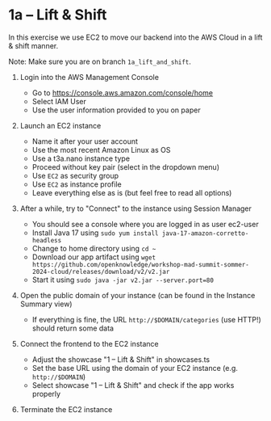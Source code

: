 # 1a – Lift & Shift

In this exercise we use EC2 to move our backend into the AWS Cloud in a lift & shift manner.

Note: Make sure you are on branch `1a_lift_and_shift`.

1. Login into the AWS Management Console

    - Go to https://console.aws.amazon.com/console/home
    - Select IAM User
    - Use the user information provided to you on paper

2. Launch an EC2 instance

    - Name it after your user account
    - Use the most recent Amazon Linux as OS
    - Use a t3a.nano instance type
    - Proceed without key pair (select in the dropdown menu)
    - Use `EC2` as security group
    - Use `EC2` as instance profile
    - Leave everything else as is (but feel free to read all options)

3. After a while, try to "Connect" to the instance using Session Manager

    - You should see a console where you are logged in as user ec2-user
    - Install Java 17 using `sudo yum install java-17-amazon-corretto-headless`
    - Change to home directory using `cd ~`
    - Download our app artifact using `wget https://github.com/openknowledge/workshop-mad-summit-sommer-2024-cloud/releases/download/v2/v2.jar`
    - Start it using `sudo java -jar v2.jar --server.port=80`

4. Open the public domain of your instance (can be found in the Instance Summary view)

    - If everything is fine, the URL `http://$DOMAIN/categories` (use HTTP!) should return some data

5. Connect the frontend to the EC2 instance

    - Adjust the showcase "1 – Lift & Shift" in showcases.ts
    - Set the base URL using the domain of your EC2 instance (e.g. `http://$DOMAIN`)
    - Select showcase "1 – Lift & Shift" and check if the app works properly

6. Terminate the EC2 instance
